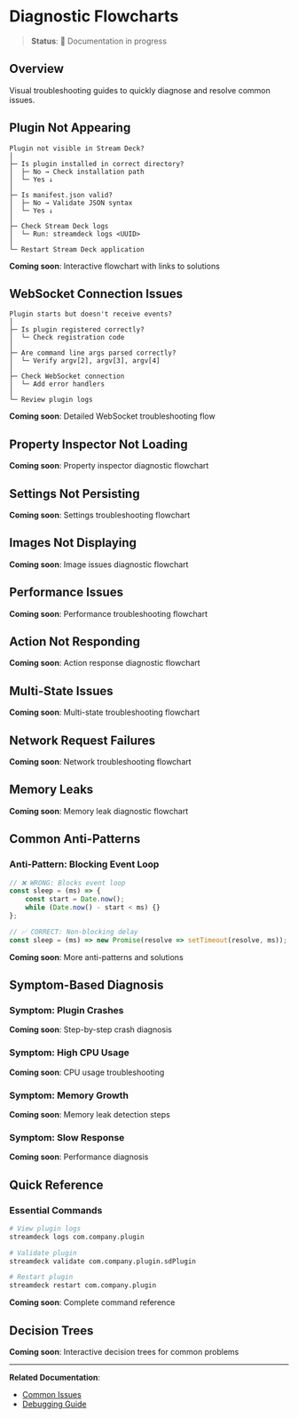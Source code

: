 # Diagnostic Flowcharts

> **Status**: 🚧 Documentation in progress

## Overview

Visual troubleshooting guides to quickly diagnose and resolve common issues.

## Plugin Not Appearing

```
Plugin not visible in Stream Deck?
│
├─ Is plugin installed in correct directory?
│  ├─ No → Check installation path
│  └─ Yes ↓
│
├─ Is manifest.json valid?
│  ├─ No → Validate JSON syntax
│  └─ Yes ↓
│
├─ Check Stream Deck logs
│  └─ Run: streamdeck logs <UUID>
│
└─ Restart Stream Deck application
```

**Coming soon**: Interactive flowchart with links to solutions

## WebSocket Connection Issues

```
Plugin starts but doesn't receive events?
│
├─ Is plugin registered correctly?
│  └─ Check registration code
│
├─ Are command line args parsed correctly?
│  └─ Verify argv[2], argv[3], argv[4]
│
├─ Check WebSocket connection
│  └─ Add error handlers
│
└─ Review plugin logs
```

**Coming soon**: Detailed WebSocket troubleshooting flow

## Property Inspector Not Loading

**Coming soon**: Property inspector diagnostic flowchart

## Settings Not Persisting

**Coming soon**: Settings troubleshooting flowchart

## Images Not Displaying

**Coming soon**: Image issues diagnostic flowchart

## Performance Issues

**Coming soon**: Performance troubleshooting flowchart

## Action Not Responding

**Coming soon**: Action response diagnostic flowchart

## Multi-State Issues

**Coming soon**: Multi-state troubleshooting flowchart

## Network Request Failures

**Coming soon**: Network troubleshooting flowchart

## Memory Leaks

**Coming soon**: Memory leak diagnostic flowchart

## Common Anti-Patterns

### Anti-Pattern: Blocking Event Loop

```typescript
// ❌ WRONG: Blocks event loop
const sleep = (ms) => {
    const start = Date.now();
    while (Date.now() - start < ms) {}
};

// ✅ CORRECT: Non-blocking delay
const sleep = (ms) => new Promise(resolve => setTimeout(resolve, ms));
```

**Coming soon**: More anti-patterns and solutions

## Symptom-Based Diagnosis

### Symptom: Plugin Crashes

**Coming soon**: Step-by-step crash diagnosis

### Symptom: High CPU Usage

**Coming soon**: CPU usage troubleshooting

### Symptom: Memory Growth

**Coming soon**: Memory leak detection steps

### Symptom: Slow Response

**Coming soon**: Performance diagnosis

## Quick Reference

### Essential Commands

```bash
# View plugin logs
streamdeck logs com.company.plugin

# Validate plugin
streamdeck validate com.company.plugin.sdPlugin

# Restart plugin
streamdeck restart com.company.plugin
```

**Coming soon**: Complete command reference

## Decision Trees

**Coming soon**: Interactive decision trees for common problems

---

**Related Documentation**:
- [Common Issues](../docs/troubleshooting/common-issues.md)
- [Debugging Guide](../development-workflow/debugging-guide.md)
